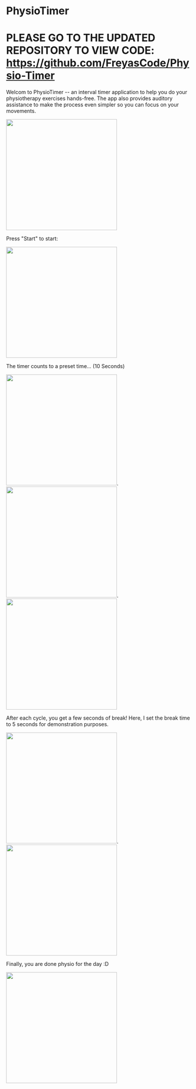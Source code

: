 # PhysioTimer

# PLEASE GO TO THE UPDATED REPOSITORY TO VIEW CODE: https://github.com/FreyasCode/Physio-Timer

Welcom to PhysioTimer -- an interval timer application to help you do your physiotherapy exercises hands-free. The app also provides auditory assistance to make the process even simpler so you can focus on your movements. 

<img src="https://user-images.githubusercontent.com/90144872/149872430-c2645820-1f8c-485e-8cde-06711352222d.jpg" width="300">

Press "Start" to start: 

<img src="https://user-images.githubusercontent.com/90144872/149872645-4f663531-5443-4245-b2b6-273a38c16a8d.jpg" width="300">

The timer counts to a preset time... (10 Seconds)

<img src="https://user-images.githubusercontent.com/90144872/149872757-8de71715-145d-43b9-92f9-c50488884a75.jpg" width="300">.
<img src="https://user-images.githubusercontent.com/90144872/149872804-56601a70-e587-4bbe-bee5-e569bd3e87b8.jpg" width="300">.
<img src="https://user-images.githubusercontent.com/90144872/149873291-64b5e70c-3c77-4a81-a51c-8c203d8c40de.jpg" width="300">


After each cycle, you get a few seconds of break! Here, I set the break time to 5 seconds for demonstration purposes. 

<img src="https://user-images.githubusercontent.com/90144872/149872874-6bcbf12e-6344-4532-85c0-8d701e994a1c.jpg" width="300">.
<img src="https://user-images.githubusercontent.com/90144872/149872880-a26b0518-32ab-4352-b8bf-5640b51d2399.jpg" width="300">

Finally, you are done physio for the day :D

<img src="https://user-images.githubusercontent.com/90144872/149872886-c7439dd2-e01e-42ad-b96e-1e636f1a5ce3.jpg" width="300">
